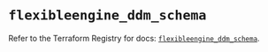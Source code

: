# `flexibleengine_ddm_schema`

Refer to the Terraform Registry for docs: [`flexibleengine_ddm_schema`](https://registry.terraform.io/providers/flexibleenginecloud/flexibleengine/1.46.0/docs/resources/ddm_schema).
